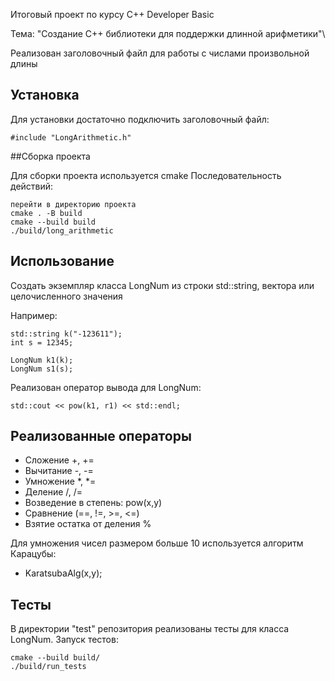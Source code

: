 Итоговый проект по курсу C++ Developer Basic

Тема: "Создание C++ библиотеки для поддержки длинной арифметики"\

Реализован заголовочный файл для работы с числами произвольной длины

## Установка

Для установки достаточно подключить заголовочный файл:

```
#include "LongArithmetic.h"
```

##Сборка проекта

Для сборки проекта используется cmake
Последовательность действий:

```
перейти в директорию проекта
cmake . -B build
cmake --build build
./build/long_arithmetic
```

## Использование

Создать экземпляр класса LongNum из строки std::string, вектора или целочисленного значения

Например:

```
std::string k("-123611");
int s = 12345;

LongNum k1(k);
LongNum s1(s);
```
Реализован оператор вывода для LongNum:

```
std::cout << pow(k1, r1) << std::endl;
```

## Реализованные операторы

* Сложение +, +=
* Вычитание -, -=
* Умножение *, *=
* Деление /, /=
* Возведение в степень: pow(x,y)
* Сравнение (==, !=, >=, <=)
* Взятие остатка от деления %

Для умножения чисел размером больше 10 используется алгоритм Карацубы:
* KaratsubaAlg(x,y);

## Тесты

В директории "test" репозитория реализованы тесты для класса LongNum.
Запуск тестов:

```
cmake --build build/
./build/run_tests
```
